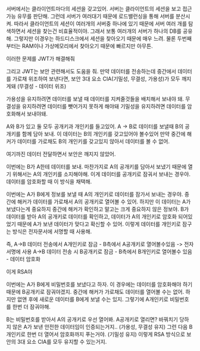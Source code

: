 서버에서는 클라이언트마다의 세션을 갖고있어.
서버는 클라이언트의 세션을 보고 접근 가능 유무를 판단해.
그런데 서버가 여러대기 때문에 로드밸런싱을 통해 서버를 분산시켜.
따라서 클라이언트의 세션이 여러개의 서버중 하나에 있기 때문에 서버 여러 개를 탐색하면서 세션을 찾는건 비효율적이야.
그래서 보통 여러개의 서버가 하나의 DB를 공유해.
그렇지만 이경우는 하드디스크에서 세션을 찾아오기 때문에 매우 느려.
물론 두번째부터는 RAM이나 가상메모리에서 찾아오기 때문에 빠르지만 아무튼.

이러한 문제를 JWT가 해결해줘

그리고 JWT는 보안 관련해서도 도움을 줘.
만약 데이터를 전송하는데 중간에서 데이터를 가로채 위조하여 보낸다면,
보안 3대 요소 CIA(기밀성, 무결성, 가용성)가 모두 깨지게돼 (무결성 - 데이터 위조)

가용성을 유지하려면 데이터를 보낼 때 데이터를 지켜줄것들을 배치해서 보내야 돼.
무결성을 유지하려면 데이터를 뺏어가지 못하게 해야돼
기밀성을 유지하려면 데이터를 암호화해서 보내야돼.

A와 B가 있고 둘 모두 공개키과 개인키를 들고있어.
A -> B로 데이터를 보낼때 B의 공개키를 함께 담아 보내.
이 데이터는 B의 개인키를 갖고있어야 볼수있어
만약 중간에 해커가 데이터를 가로채도 B의 개인키를 갖고있지 않아서 데이터를 볼 수 없어.

여기까진 데이터 전달하면서 보안은 깨지지 않았어.

이번에는 B가 A한테 데이터를 보내.
마찬가지로 A의 공개키를 담아서 보냈기 때문에 열기 위해서는 A의 개인키를 소지해야해.
이게 데이터를 공개키로 잠궈서 보내는 경우야.
데이터를 암호화할 때 이 방식을 채택해.


이번에는 A가 B에게 정보를 보낼 때 A의 개인키로 데이터를 잠가서 보내는 경우야.
중간에 해커가 데이터를 가로채서 A의 공개키로 열어볼 수 있어.
하지만 이 데이터는 A가 보냈다는게 중요하지 중간에 해커가 확인하고 말고는 크게 중요하지 않은 정보야.
B가 데이터를 받아 A의 공개키로 데이터를 확인하고, 데이터가 A의 개인키로 암호화 되어있었기 때문에
A가 보낸 데이터가 맞다고 확신할 수 있어.
이렇게 데이터를 개인키로 잠구는 방식은 전자문서에 서명할 때 사용해.

즉, A->B 데이터 전송에서 A개인키로 잠금 - B측에서 A공개키로 열어볼수있음 -> 전자서명에 사용
A->B 데이터 전송 시 B공개키로 잠금 - B측에서  B개인키로 열어볼수 있음 - 데이터 암호화

이게 RSA야


이번에는 A가 B에게 비밀번호를 보냈다고 하자.
이 경우에는 데이터를 암호화해야 하기 때문에 B공개키로 잠궈야겠지.
중간에 해커가 가로채도 데이터를 열어볼 수는 없어.
하지만 없앤 후에 새로운 데이터를 B에게 보낼 수는 있지.
그렇기에 A개인키로 비밀번호를 한번 더 잠궈야해.

B는 비밀번호를 받아서 A의 공개키로 우선 열어봐.
A공개키로 열리면? 바꿔치기 당하지 않은 A가 보낸 안전한 데이터임이 인증되는거지.. (가용성, 무결성 유지)
그런 다음 B개인키로 한번 더 열어서 암호화까지 푸는거야. (기밀성 유지)
이렇게 RSA 방식으로 보안의 3대 요소 CIA를 모두 유지할 수 있는거지.






